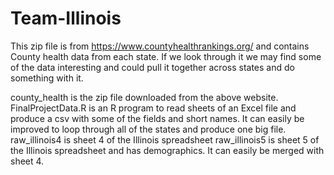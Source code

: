 # Team-Illinois
This zip file is from https://www.countyhealthrankings.org/ and contains County health data from each state.  If we look through it we may find some of the data interesting and could pull it together across states and do something with it.

county_health is the zip file downloaded from the above website.
FinalProjectData.R is an R program to read sheets of an Excel file and produce a csv with some of the fields and short names.  It can easily be improved to loop through all of the states and produce one big file.
raw_illinois4 is sheet 4 of the Illinois spreadsheet
raw_illinois5 is sheet 5 of the Illinois spreadsheet and has demographics.  It can easily be merged with sheet 4.
